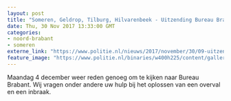 ```yaml
---
layout: post
title: "Someren, Geldrop, Tilburg, Hilvarenbeek - Uitzending Bureau Brabant maandag 4 december"
date: Thu, 30 Nov 2017 13:33:00 GMT
categories: 
- noord-brabant 
- someren 
externe_link: "https://www.politie.nl/nieuws/2017/november/30/09-uitzending-bureau-brabant-maandag-4-december.html"
feature_image: "https://www.politie.nl/binaries/w400h225/content/gallery/politie/nieuws/2017/november/09-ob/foto-reco-overval-geldrop.jpg"
---
```


Maandag 4 december weer reden genoeg om te kijken naar Bureau Brabant. Wij vragen onder andere uw hulp bij het oplossen van een overval en een inbraak.
